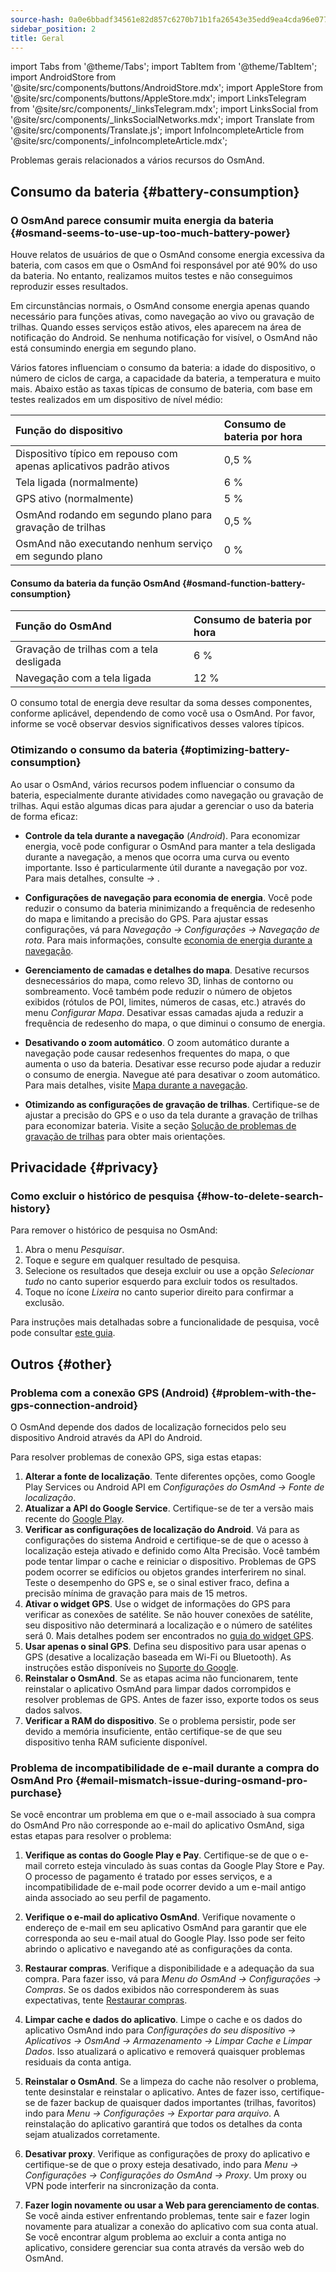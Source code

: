 ```yaml
---
source-hash: 0a0e6bbadf34561e82d857c6270b71b1fa26543e35edd9ea4cda96e07711812f
sidebar_position: 2
title: Geral
---
```

import Tabs from '@theme/Tabs';
import TabItem from '@theme/TabItem';
import AndroidStore from '@site/src/components/buttons/AndroidStore.mdx';
import AppleStore from '@site/src/components/buttons/AppleStore.mdx';
import LinksTelegram from '@site/src/components/_linksTelegram.mdx';
import LinksSocial from '@site/src/components/_linksSocialNetworks.mdx';
import Translate from '@site/src/components/Translate.js';
import InfoIncompleteArticle from '@site/src/components/_infoIncompleteArticle.mdx';


Problemas gerais relacionados a vários recursos do OsmAnd.

## Consumo da bateria {#battery-consumption}

### O OsmAnd parece consumir muita energia da bateria {#osmand-seems-to-use-up-too-much-battery-power}

Houve relatos de usuários de que o OsmAnd consome energia excessiva da bateria, com casos em que o OsmAnd foi responsável por até 90% do uso da bateria. No entanto, realizamos muitos testes e não conseguimos reproduzir esses resultados.

Em circunstâncias normais, o OsmAnd consome energia apenas quando necessário para funções ativas, como navegação ao vivo ou gravação de trilhas. Quando esses serviços estão ativos, eles aparecem na área de notificação do Android. Se nenhuma notificação for visível, o OsmAnd não está consumindo energia em segundo plano.

Vários fatores influenciam o consumo da bateria: a idade do dispositivo, o número de ciclos de carga, a capacidade da bateria, a temperatura e muito mais. Abaixo estão as taxas típicas de consumo de bateria, com base em testes realizados em um dispositivo de nível médio:

| Função do dispositivo | Consumo de bateria por hora |
| :--- | :--- |
| Dispositivo típico em repouso com apenas aplicativos padrão ativos | 0,5 % |
| Tela ligada (normalmente) | 6 % |
| GPS ativo (normalmente) | 5 % |
| OsmAnd rodando em segundo plano para gravação de trilhas | 0,5 % |
| OsmAnd não executando nenhum serviço em segundo plano | 0 % |

#### Consumo da bateria da função OsmAnd {#osmand-function-battery-consumption}

| Função do OsmAnd | Consumo de bateria por hora |
| :--- | :--- |
| Gravação de trilhas com a tela desligada | 6 % |
| Navegação com a tela ligada | 12 % |

O consumo total de energia deve resultar da soma desses componentes, conforme aplicável, dependendo de como você usa o OsmAnd. Por favor, informe se você observar desvios significativos desses valores típicos.


### Otimizando o consumo da bateria {#optimizing-battery-consumption}

Ao usar o OsmAnd, vários recursos podem influenciar o consumo da bateria, especialmente durante atividades como navegação ou gravação de trilhas. Aqui estão algumas dicas para ajudar a gerenciar o uso da bateria de forma eficaz:

- **Controle da tela durante a navegação** (*Android*). Para economizar energia, você pode configurar o OsmAnd para manter a tela desligada durante a navegação, a menos que ocorra uma curva ou evento importante. Isso é particularmente útil durante a navegação por voz. Para mais detalhes, consulte *<Translate android="true" ids="shared_string_menu,configure_profile,general_settings_2"/> → [<Translate android="true" ids="screen_control"/>](../navigation/guidance/voice-navigation.md#screen-control)*.

- **Configurações de navegação para economia de energia**. Você pode reduzir o consumo da bateria minimizando a frequência de redesenho do mapa e limitando a precisão do GPS. Para ajustar essas configurações, vá para *Navegação → Configurações → Navegação de rota*. Para mais informações, consulte [economia de energia durante a navegação](../navigation/setup/route-navigation.md#saving-power-during-navigation).

- **Gerenciamento de camadas e detalhes do mapa**. Desative recursos desnecessários do mapa, como relevo 3D, linhas de contorno ou sombreamento. Você também pode reduzir o número de objetos exibidos (rótulos de POI, limites, números de casas, etc.) através do menu *Configurar Mapa*. Desativar essas camadas ajuda a reduzir a frequência de redesenho do mapa, o que diminui o consumo de energia.

- **Desativando o zoom automático**. O zoom automático durante a navegação pode causar redesenhos frequentes do mapa, o que aumenta o uso da bateria. Desativar esse recurso pode ajudar a reduzir o consumo de energia. Navegue até *<Translate android="true" ids="shared_string_menu,shared_string_settings,application_profiles,routing_settings_2,map_during_navigation"/>* para desativar o zoom automático. Para mais detalhes, visite [Mapa durante a navegação](../navigation/guidance/map-during-navigation.md).

- **Otimizando as configurações de gravação de trilhas**. Certifique-se de ajustar a precisão do GPS e o uso da tela durante a gravação de trilhas para economizar bateria. Visite a seção [Solução de problemas de gravação de trilhas](../troubleshooting/track-recording-issues.md) para obter mais orientações.


## Privacidade {#privacy}

<!--
Privacy related issues (delete history / check internet usage / permissions).
-->

### Como excluir o histórico de pesquisa {#how-to-delete-search-history}

Para remover o histórico de pesquisa no OsmAnd:

1. Abra o menu *Pesquisar*.
2. Toque e segure em qualquer resultado de pesquisa.
3. Selecione os resultados que deseja excluir ou use a opção *Selecionar tudo* no canto superior esquerdo para excluir todos os resultados.
4. Toque no ícone *Lixeira* no canto superior direito para confirmar a exclusão.

Para instruções mais detalhadas sobre a funcionalidade de pesquisa, você pode consultar [este guia](../search/search-history.md).


## Outros {#other}

### Problema com a conexão GPS (Android) {#problem-with-the-gps-connection-android}

O OsmAnd depende dos dados de localização fornecidos pelo seu dispositivo Android através da API do Android.

Para resolver problemas de conexão GPS, siga estas etapas:

1. **Alterar a fonte de localização**. Tente diferentes opções, como Google Play Services ou Android API em *Configurações do OsmAnd → Fonte de localização*.
2. **Atualizar a API do Google Service**. Certifique-se de ter a versão mais recente do [Google Play](https://play.google.com/store/apps/details?id=com.google.android.gms&hl=en&gl=US).
3. **Verificar as configurações de localização do Android**. Vá para as configurações do sistema Android e certifique-se de que o acesso à localização esteja ativado e definido como Alta Precisão. Você também pode tentar limpar o cache e reiniciar o dispositivo. Problemas de GPS podem ocorrer se edifícios ou objetos grandes interferirem no sinal. Teste o desempenho do GPS e, se o sinal estiver fraco, defina a precisão mínima de gravação para mais de 15 metros.
4. **Ativar o widget GPS**. Use o widget de informações do GPS para verificar as conexões de satélite. Se não houver conexões de satélite, seu dispositivo não determinará a localização e o número de satélites será 0. Mais detalhes podem ser encontrados no [guia do widget GPS](../widgets/info-widgets.md#gps-info-android).
5. **Usar apenas o sinal GPS**. Defina seu dispositivo para usar apenas o GPS (desative a localização baseada em Wi-Fi ou Bluetooth). As instruções estão disponíveis no [Suporte do Google](https://support.google.com/android/answer/3467281?hl=en).
6. **Reinstalar o OsmAnd**. Se as etapas acima não funcionarem, tente reinstalar o aplicativo OsmAnd para limpar dados corrompidos e resolver problemas de GPS. Antes de fazer isso, exporte todos os seus dados salvos.
7. **Verificar a RAM do dispositivo**. Se o problema persistir, pode ser devido a memória insuficiente, então certifique-se de que seu dispositivo tenha RAM suficiente disponível.


### Problema de incompatibilidade de e-mail durante a compra do OsmAnd Pro {#email-mismatch-issue-during-osmand-pro-purchase}

<!-- ???
or this title:
### Resolving payment account and app email sync issues in OsmAnd {#resolving-payment-account-and-app-email-sync-issues-in-osmand}
-->

Se você encontrar um problema em que o e-mail associado à sua compra do OsmAnd Pro não corresponde ao e-mail do aplicativo OsmAnd, siga estas etapas para resolver o problema:

1. **Verifique as contas do Google Play e Pay**. Certifique-se de que o e-mail correto esteja vinculado às suas contas da Google Play Store e Pay. O processo de pagamento é tratado por esses serviços, e a incompatibilidade de e-mail pode ocorrer devido a um e-mail antigo ainda associado ao seu perfil de pagamento.

2. **Verifique o e-mail do aplicativo OsmAnd**. Verifique novamente o endereço de e-mail em seu aplicativo OsmAnd para garantir que ele corresponda ao seu e-mail atual do Google Play. Isso pode ser feito abrindo o aplicativo e navegando até as configurações da conta.

3. **Restaurar compras**. Verifique a disponibilidade e a adequação da sua compra. Para fazer isso, vá para *Menu do OsmAnd → Configurações → Compras*. Se os dados exibidos não corresponderem às suas expectativas, tente [Restaurar compras](./purchases_payments.md#how-to-restore-purchases).

4. **Limpar cache e dados do aplicativo**. Limpe o cache e os dados do aplicativo OsmAnd indo para *Configurações do seu dispositivo → Aplicativos → OsmAnd → Armazenamento → Limpar Cache e Limpar Dados*. Isso atualizará o aplicativo e removerá quaisquer problemas residuais da conta antiga.

5. **Reinstalar o OsmAnd**. Se a limpeza do cache não resolver o problema, tente desinstalar e reinstalar o aplicativo. Antes de fazer isso, certifique-se de fazer backup de quaisquer dados importantes (trilhas, favoritos) indo para *Menu → Configurações → Exportar para arquivo*. A reinstalação do aplicativo garantirá que todos os detalhes da conta sejam atualizados corretamente.

6. **Desativar proxy**. Verifique as configurações de proxy do aplicativo e certifique-se de que o proxy esteja desativado, indo para *Menu → Configurações → Configurações do OsmAnd → Proxy*. Um proxy ou VPN pode interferir na sincronização da conta.

7. **Fazer login novamente ou usar a Web para gerenciamento de contas**. Se você ainda estiver enfrentando problemas, tente sair e fazer login novamente para atualizar a conexão do aplicativo com sua conta atual. Se você encontrar algum problema ao excluir a conta antiga no aplicativo, considere gerenciar sua conta através da versão web do OsmAnd.